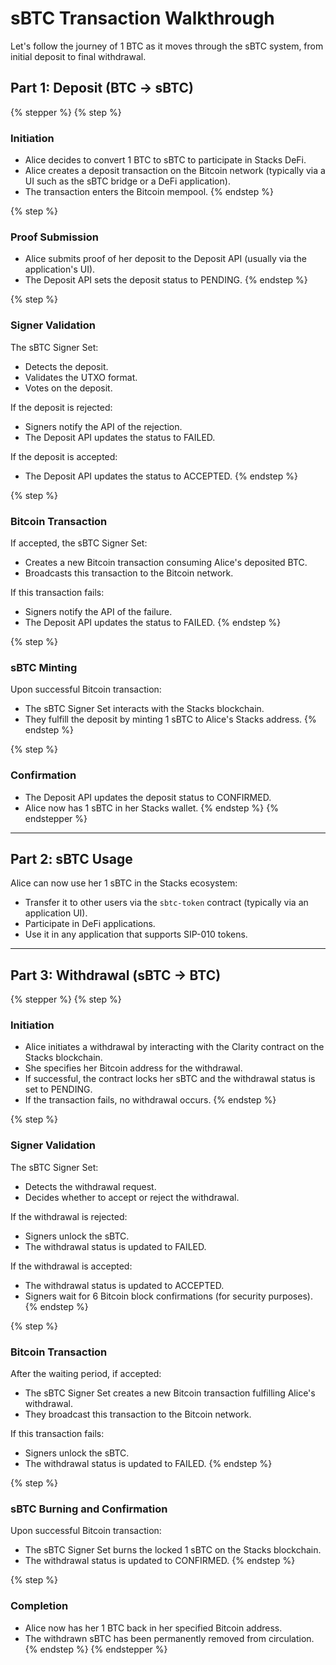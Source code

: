 # sBTC Transaction Walkthrough

Let's follow the journey of 1 BTC as it moves through the sBTC system, from initial deposit to final withdrawal.

## Part 1: Deposit (BTC → sBTC)

{% stepper %}
{% step %}
### Initiation

* Alice decides to convert 1 BTC to sBTC to participate in Stacks DeFi.
* Alice creates a deposit transaction on the Bitcoin network (typically via a UI such as the sBTC bridge or a DeFi application).
* The transaction enters the Bitcoin mempool.
{% endstep %}

{% step %}
### Proof Submission

* Alice submits proof of her deposit to the Deposit API (usually via the application's UI).
* The Deposit API sets the deposit status to PENDING.
{% endstep %}

{% step %}
### Signer Validation

The sBTC Signer Set:

* Detects the deposit.
* Validates the UTXO format.
* Votes on the deposit.

If the deposit is rejected:

* Signers notify the API of the rejection.
* The Deposit API updates the status to FAILED.

If the deposit is accepted:

* The Deposit API updates the status to ACCEPTED.
{% endstep %}

{% step %}
### Bitcoin Transaction

If accepted, the sBTC Signer Set:

* Creates a new Bitcoin transaction consuming Alice's deposited BTC.
* Broadcasts this transaction to the Bitcoin network.

If this transaction fails:

* Signers notify the API of the failure.
* The Deposit API updates the status to FAILED.
{% endstep %}

{% step %}
### sBTC Minting

Upon successful Bitcoin transaction:

* The sBTC Signer Set interacts with the Stacks blockchain.
* They fulfill the deposit by minting 1 sBTC to Alice's Stacks address.
{% endstep %}

{% step %}
### Confirmation

* The Deposit API updates the deposit status to CONFIRMED.
* Alice now has 1 sBTC in her Stacks wallet.
{% endstep %}
{% endstepper %}

***

## Part 2: sBTC Usage

Alice can now use her 1 sBTC in the Stacks ecosystem:

* Transfer it to other users via the `sbtc-token` contract (typically via an application UI).
* Participate in DeFi applications.
* Use it in any application that supports SIP-010 tokens.

***

## Part 3: Withdrawal (sBTC → BTC)

{% stepper %}
{% step %}
### Initiation

* Alice initiates a withdrawal by interacting with the Clarity contract on the Stacks blockchain.
* She specifies her Bitcoin address for the withdrawal.
* If successful, the contract locks her sBTC and the withdrawal status is set to PENDING.
* If the transaction fails, no withdrawal occurs.
{% endstep %}

{% step %}
### Signer Validation

The sBTC Signer Set:

* Detects the withdrawal request.
* Decides whether to accept or reject the withdrawal.

If the withdrawal is rejected:

* Signers unlock the sBTC.
* The withdrawal status is updated to FAILED.

If the withdrawal is accepted:

* The withdrawal status is updated to ACCEPTED.
* Signers wait for 6 Bitcoin block confirmations (for security purposes).
{% endstep %}

{% step %}
### Bitcoin Transaction

After the waiting period, if accepted:

* The sBTC Signer Set creates a new Bitcoin transaction fulfilling Alice's withdrawal.
* They broadcast this transaction to the Bitcoin network.

If this transaction fails:

* Signers unlock the sBTC.
* The withdrawal status is updated to FAILED.
{% endstep %}

{% step %}
### sBTC Burning and Confirmation

Upon successful Bitcoin transaction:

* The sBTC Signer Set burns the locked 1 sBTC on the Stacks blockchain.
* The withdrawal status is updated to CONFIRMED.
{% endstep %}

{% step %}
### Completion

* Alice now has her 1 BTC back in her specified Bitcoin address.
* The withdrawn sBTC has been permanently removed from circulation.
{% endstep %}
{% endstepper %}
